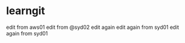 # learngit
edit from aws01
edit from @syd02
edit again
edit again from syd01
edit again from syd01

